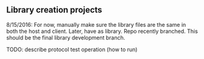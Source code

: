 Library creation projects
------------

8/15/2016:
For now, manually make sure the library files are the same in both the host and client.  Later, have as library.
Repo recently branched.   This should be the final library development branch.

TODO:
describe protocol test operation (how to run)
